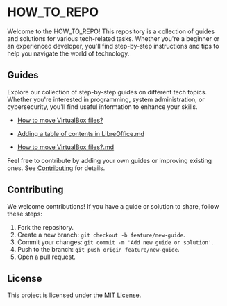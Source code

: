 # HOW_TO_REPO

Welcome to the HOW_TO_REPO! This repository is a collection of guides and solutions for various tech-related tasks. Whether you're a beginner or an experienced developer, you'll find step-by-step instructions and tips to help you navigate the world of technology.


## Guides

Explore our collection of step-by-step guides on different tech topics. Whether you're interested in programming, system administration, or cybersecurity, you'll find useful information to enhance your skills.

- [How to move VirtualBox files?](https://github.com/W4W1R3/HOW_TO-_REPO/blob/main/Files/How%20to%20move%20VirtualBox%20files%3F.md)

- [Adding a table of contents in LibreOffice.md](https://github.com/W4W1R3/HOW_TO-_REPO/blob/main/Files/Adding%20a%20table%20of%20contents%20in%20LibreOffice.md)

- [How to move VirtualBox files?.md](https://github.com/W4W1R3/HOW_TO-_REPO/blob/main/Files/How%20to%20move%20VirtualBox%20files%3F.md)




Feel free to contribute by adding your own guides or improving existing ones. See [Contributing](#contributing) for details.


## Contributing

We welcome contributions! If you have a guide or solution to share, follow these steps:

1. Fork the repository.
2. Create a new branch: `git checkout -b feature/new-guide`.
3. Commit your changes: `git commit -m 'Add new guide or solution'`.
4. Push to the branch: `git push origin feature/new-guide`.
5. Open a pull request.


## License

This project is licensed under the [MIT License](LICENSE).
